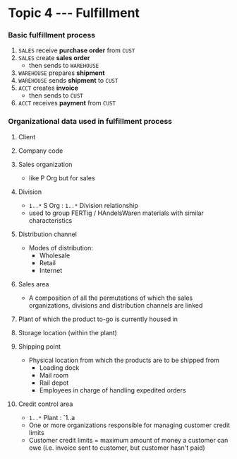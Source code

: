 Topic 4 --- Fulfillment
=======================

### Basic fulfillment process

1. `SALES` receive **purchase order** from `CUST`
2. `SALES` create **sales order**
	- then sends to `WAREHOUSE`
3. `WAREHOUSE` prepares **shipment**
4. `WAREHOUSE` sends **shipment** to `CUST`
5. `ACCT` creates **invoice**
	- then sends to `CUST`
6. `ACCT` receives **payment** from `CUST`

### Organizational data used in fulfillment process

1. Client
2. Company code
3. Sales organization
	- like P Org but for sales
4. Division
	- `1..*` S Org : `1..*` Division relationship
	- used to group FERTig / HAndelsWaren materials with similar characteristics
5. Distribution channel
	- Modes of distribution:
		- Wholesale
		- Retail
		- Internet
6. Sales area
	- A composition of all the permutations of which the sales organizations, divisions and distribution channels are linked
7. Plant of which the product to-go is currently housed in
8. Storage location (within the plant)
9. Shipping point
	- Physical location from which the products are to be shipped from
		- Loading dock
		- Mail room
		- Rail depot
		- Employees in charge of handling expedited orders
10. Credit control area

	- `1..*` Plant : `1..a
	- One or more organizations responsible for managing customer credit limits
	- Customer credit limits = maximum amount of money a customer can owe (i.e. invoice sent to customer, but customer hasn't paid)